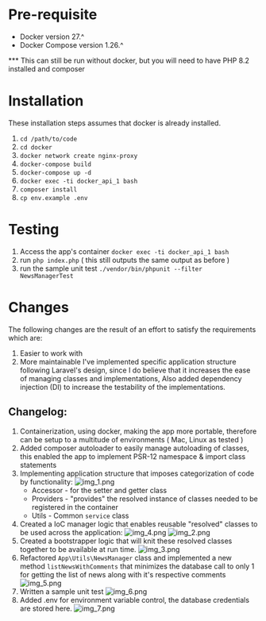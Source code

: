 # Pre-requisite

* Docker version 27.^
* Docker Compose version 1.26.^

*** This can still be run without docker, but you will need to have PHP 8.2 installed and composer

# Installation
These installation steps assumes that docker is already installed.

1. `cd /path/to/code` 
2. `cd docker`
3. `docker network create nginx-proxy`
4. `docker-compose build`
5. `docker-compose up -d`
6. `docker exec -ti docker_api_1 bash` 
7. `composer install`
8. `cp env.example .env`

# Testing
1. Access the app's container `docker exec -ti docker_api_1 bash`
2. run `php index.php` ( this still outputs the same output as before )
3. run the sample unit test `./vendor/bin/phpunit --filter NewsManagerTest`


# Changes
The following changes are the result of an effort to satisfy the requirements which are:
1. Easier to work with
2. More maintainable
I've implemented specific application structure following Laravel's design, since I do believe that it increases the ease of managing classes and implementations,
Also added dependency injection (DI) to increase the testability of the implementations.

## Changelog:
1. Containerization, using docker, making the app more portable, therefore can be setup to a multitude of environments ( Mac, Linux as tested )
2. Added composer autoloader to easily manage autoloading of classes, this enabled the app to implement PSR-12 namespace & import class statements
3. Implementing application structure that imposes categorization of code by functionality:
   ![img_1.png](img_1.png)
   * Accessor - for the setter and getter class
   * Providers - "provides" the resolved instance of classes needed to be registered in the container
   * Utils - Common `service` class
4. Created a IoC manager logic that enables reusable "resolved" classes to be used across the application:
    ![img_4.png](img_4.png)
    ![img_2.png](img_2.png)
5. Created a bootstrapper logic that will knit these resolved classes together to be available at run time.
    ![img_3.png](img_3.png)
5. Refactored `App\Utils\NewsManager` class and implemented a new method `listNewsWithComments` that minimizes the database call to only 1 for getting the list of news along with it's respective comments
![img_5.png](img_5.png)
6. Written a sample unit test
![img_6.png](img_6.png)
7. Added .env for environment variable control, the database credentials are stored here.
![img_7.png](img_7.png)